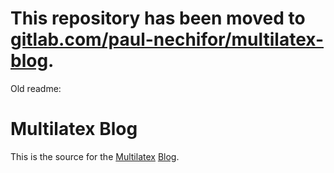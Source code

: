 # This repository has been moved to [gitlab.com/paul-nechifor/multilatex-blog](http://gitlab.com/paul-nechifor/multilatex-blog).

Old readme:

# Multilatex Blog

This is the source for the [Multilatex][multilatex] [Blog][blog].

[multilatex]: http://multilatex.com
[blog]: http://multilatex.com/blog
